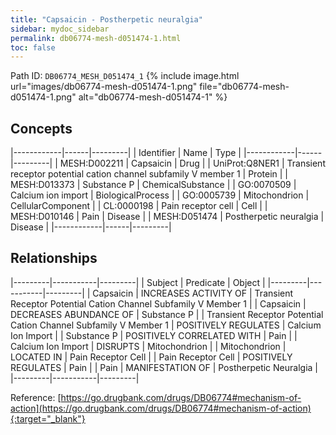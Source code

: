 ```yaml
---
title: "Capsaicin - Postherpetic neuralgia"
sidebar: mydoc_sidebar
permalink: db06774-mesh-d051474-1.html
toc: false 
---
```



Path ID: `DB06774_MESH_D051474_1`
{% include image.html url="images/db06774-mesh-d051474-1.png" file="db06774-mesh-d051474-1.png" alt="db06774-mesh-d051474-1" %}

## Concepts

|------------|------|---------|
| Identifier | Name | Type    |
|------------|------|---------|
| MESH:D002211 | Capsaicin | Drug |
| UniProt:Q8NER1 | Transient receptor potential cation channel subfamily V member 1 | Protein |
| MESH:D013373 | Substance P | ChemicalSubstance |
| GO:0070509 | Calcium ion import | BiologicalProcess |
| GO:0005739 | Mitochondrion | CellularComponent |
| CL:0000198 | Pain receptor cell | Cell |
| MESH:D010146 | Pain | Disease |
| MESH:D051474 | Postherpetic neuralgia | Disease |
|------------|------|---------|

## Relationships

|---------|-----------|---------|
| Subject | Predicate | Object  |
|---------|-----------|---------|
| Capsaicin | INCREASES ACTIVITY OF | Transient Receptor Potential Cation Channel Subfamily V Member 1 |
| Capsaicin | DECREASES ABUNDANCE OF | Substance P |
| Transient Receptor Potential Cation Channel Subfamily V Member 1 | POSITIVELY REGULATES | Calcium Ion Import |
| Substance P | POSITIVELY CORRELATED WITH | Pain |
| Calcium Ion Import | DISRUPTS | Mitochondrion |
| Mitochondrion | LOCATED IN | Pain Receptor Cell |
| Pain Receptor Cell | POSITIVELY REGULATES | Pain |
| Pain | MANIFESTATION OF | Postherpetic Neuralgia |
|---------|-----------|---------|

Reference: [https://go.drugbank.com/drugs/DB06774#mechanism-of-action](https://go.drugbank.com/drugs/DB06774#mechanism-of-action){:target="_blank"}